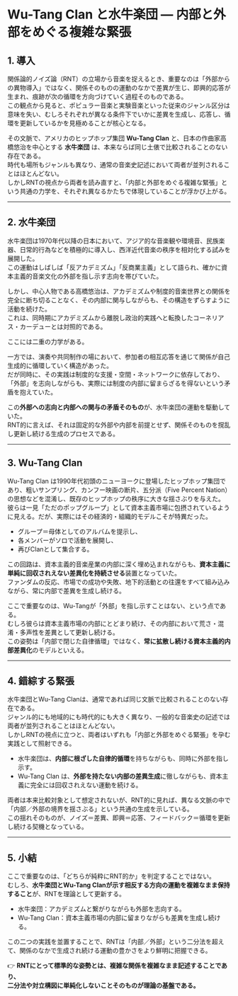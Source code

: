 # Wu-Tang Clan と水牛楽団 ― 内部と外部をめぐる複雑な緊張

## 1. 導入
関係論的ノイズ論（RNT）の立場から音楽を捉えるとき、重要なのは「外部からの異物導入」ではなく、関係そのものの運動のなかで差異が生じ、即興的応答が生まれ、痕跡が次の循環を方向づけていく過程そのものである。  
この観点から見ると、ポピュラー音楽と実験音楽といった従来のジャンル区分は意味を失い、むしろそれぞれが異なる条件下でいかに差異を生成し、応答し、循環を更新しているかを見極めることが核心となる。  

その文脈で、アメリカのヒップホップ集団 **Wu-Tang Clan** と、日本の作曲家高橋悠治を中心とする **水牛楽団** は、本来ならば同じ土俵で比較されることのない存在である。  
時代も場所もジャンルも異なり、通常の音楽史記述において両者が並列されることはほとんどない。  
しかしRNTの視点から両者を読み直すと、「内部と外部をめぐる複雑な緊張」という共通の力学を、それぞれ異なるかたちで体現していることが浮かび上がる。  

---

## 2. 水牛楽団
水牛楽団は1970年代以降の日本において、アジア的な音楽観や環境音、民族楽器、日常的行為などを積極的に導入し、西洋近代音楽の秩序を相対化する試みを展開した。  
この運動はしばしば「反アカデミズム」「反商業主義」として語られ、確かに資本主義的音楽文化の外部を指し示す志向を帯びていた。  

しかし、中心人物である高橋悠治は、アカデミズムや制度的音楽世界との関係を完全に断ち切ることなく、その内部に関与しながらも、その構造をずらすように活動を続けた。  
これは、同時期にアカデミズムから離脱し政治的実践へと転換したコーネリアス・カーデューとは対照的である。  

ここには二重の力学がある。  

一方では、演奏や共同制作の場において、参加者の相互応答を通じて関係が自己生成的に循環していく構造があった。  
だが同時に、その実践は制度的な支援・空間・ネットワークに依存しており、  
「外部」を志向しながらも、実際には制度の内部に留まらざるを得ないという矛盾を抱えていた。  

この**外部への志向と内部への関与の矛盾そのもの**が、水牛楽団の運動を駆動していた。  
RNT的に言えば、それは固定的な外部や内部を前提とせず、関係そのものを撹乱し更新し続ける生成のプロセスである。  

---

## 3. Wu-Tang Clan
Wu-Tang Clan は1990年代初頭のニューヨークに登場したヒップホップ集団であり、粗いサンプリング、カンフー映画の断片、五分派（Five Percent Nation）の思想などを混淆し、既存のヒップホップの秩序に大きな揺さぶりを与えた。  
彼らは一見「ただのポップグループ」として資本主義市場に包摂されているように見える。だが、実際にはその経済的・組織的モデルこそが特異だった。  

- グループ＝母体としてのアルバムを提示し、  
- 各メンバーがソロで活動を展開し、  
- 再びClanとして集合する。  

この回路は、資本主義的音楽産業の内部に深く埋め込まれながらも、**資本主義に単純に回収されえない差異化を持続させる**装置となっていた。  
ファンダムの反応、市場での成功や失敗、地下的活動との往還をすべて組み込みながら、常に内部で差異を生成し続ける。  

ここで重要なのは、Wu-Tangが「外部」を指し示すことはない、という点である。  
むしろ彼らは資本主義市場の内部にとどまり続け、その内部において荒さ・混淆・多声性を差異として更新し続ける。  
この姿勢は「内部で閉じた自律循環」ではなく、**常に拡散し続ける資本主義的内部差異化**のモデルといえる。  

---

## 4. 錯綜する緊張
水牛楽団とWu-Tang Clanは、通常であれば同じ文脈で比較されることのない存在である。  
ジャンル的にも地域的にも時代的にも大きく異なり、一般的な音楽史の記述では両者が並列されることはほとんどない。  
しかしRNTの視点に立つと、両者はいずれも「内部と外部をめぐる緊張」を孕む実践として照射できる。  

- 水牛楽団は、**内部に根ざした自律的循環**を持ちながらも、同時に外部を指し示す。  
- Wu-Tang Clan は、**外部を持たない内部の差異生成**に徹しながらも、資本主義に完全には回収されえない運動を続ける。  

両者は本来比較対象として想定されないが、RNT的に見れば、異なる文脈の中で「内部／外部の境界を揺さぶる」という共通の生成を示している。  
この揺れそのものが、ノイズ＝差異、即興＝応答、フィードバック＝循環を更新し続ける契機となっている。

---

## 5. 小結
ここで重要なのは、「どちらが純粋にRNT的か」を判定することではない。  
むしろ、**水牛楽団とWu-Tang Clanが示す相反する方向の運動を複雑なまま保持すること**が、RNTを理論として更新する。  

- 水牛楽団：アカデミズムと繋がりながらも外部を志向する。  
- Wu-Tang Clan：資本主義市場の内部に留まりながらも差異を生成し続ける。  

この二つの実践を並置することで、RNTは「内部／外部」という二分法を超えて、関係のなかで生成され続ける運動の豊かさをより鮮明に把握できる。  

👉 **RNTにとって標準的な姿勢とは、複雑な関係を複雑なまま記述することであり、  
二分法や対立構図に単純化しないことそのものが理論の基盤である。**

